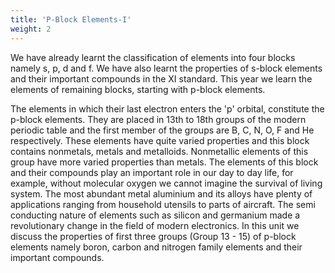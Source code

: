 ```yaml
---
title: 'P-Block Elements-I'
weight: 2
---
```


We have already learnt the classification of elements into four blocks namely s, p, d and f. We have also learnt the properties of s-block elements and their important compounds in the XI standard. This year we learn the elements of remaining blocks, starting with p-block elements.

The elements in which their last electron enters the 'p' orbital, constitute the p-block elements. They are placed in 13th to 18th groups of the modern periodic table and the first member of the groups are B, C, N, O, F and He respectively. These elements have quite varied properties and this block contains nonmetals, metals and metalloids. Nonmetallic elements of this group have more varied properties than metals. The elements of this block and their compounds play an important role in our day to day life, for example, without molecular oxygen we cannot imagine the survival of living system. The most abundant metal aluminium and its alloys have plenty of applications ranging from household utensils to parts of aircraft. The semi conducting nature of elements such as silicon and germanium made a revolutionary change in the field of modern electronics. In this unit we discuss the properties of first three groups (Group 13 - 15) of p-block elements namely boron, carbon and nitrogen family elements and their important compounds.

